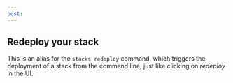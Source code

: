 ```yaml
---
post: 
---
```


## Redeploy your stack

This is an alias for the `stacks redeploy` command, which triggers the deployment of a stack from the command line, just like clicking on _redeploy_ in the UI.

